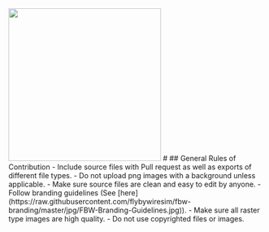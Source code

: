 <img src="https://raw.githubusercontent.com/flybywiresim/fbw-branding/master/png/FBW-Logo.png" placeholder="Flybywire" width="300"/>
#
## General Rules of Contribution
- Include source files with Pull request as well as exports of different file types.
- Do not upload png images with a background unless applicable.
- Make sure source files are clean and easy to edit by anyone.
- Follow branding guidelines (See [here](https://raw.githubusercontent.com/flybywiresim/fbw-branding/master/jpg/FBW-Branding-Guidelines.jpg)).
- Make sure all raster type images are high quality.
- Do not use copyrighted files or images.